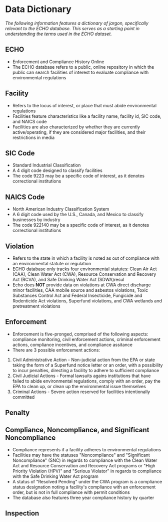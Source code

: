 # Data Dictionary
*The following information features a dictionary of jargon, specifically relevant to the ECHO database. This serves as a starting point in understanding the terms used in the ECHO dataset.*

## ECHO
* Enforcement and Compliance History Online
* The ECHO database refers to a public, online repository in which the public can search facilities of interest to evaluate compliance with environmental regulations

## Facility
* Refers to the locus of interest, or place that must abide environmental regulations
* Facilities feature characteristics like a facility name, facility id, SIC code, and NAICS code
* Facilities are also characterized by whether they are currently active/operating, if they are considered major facilities, and their restrictions in media

## SIC Code
* Standard Industrial Classification
* A 4 digit code designed to classify facilities 
* The code 9223 may be a specific code of interest, as it denotes correctional institutions

## NAICS Code
* North American Industry Classification System
* A 6 digit code used by the U.S., Canada, and Mexico to classify businesses by industry
* The code 922140 may be a specific code of interest, as it denotes correctional institutions

## Violation
* Refers to the state in which a facility is noted as out of compliance with an environmental statute or regulation
* ECHO database only tracks four environmental statutes: Clean Air Act (CAA), Clean Water Act (CWA), Resource Conservation and Recovery Act (RCVA), and Safe Drinking Water Act (SDWA)resul
* Echo does **NOT** provide data on violations at CWA direct discharge minor facilities, CAA mobile source and asbestos violations, Toxic Substances Control Act and Federal Insecticide, Fungicide and Rodenticide Act violations, Superfund violations, and CWA wetlands and pretreatment violations

## Enforcement
* Enforcement is five-pronged, comprised of the following aspects: compliance monitoring, civil enforcement actions, criminal enforcement actions, compliance incentives, and compliance assitance
* There are 3 possible enforcement actions:
1. Civil Administrative Action - Non-judicial action from the EPA or state taking the form of a Superfund notice letter or an order, with a possibility to incur penalties, directing a facility to adhere to sufficient compliance
2. Civil Judicial Actions - Formal lawsuits agains institutions that have failed to abide environmental regulations, comply with an order, pay the EPA to clean up, or clean up the environmental issue themselves
3. Criminal Actions - Severe action reserved for facilities intentionally committed

## Penalty

## Compliance, Noncompliance, and Significant Noncompliance
* Compliance represents if a facility adheres to environmental regulations
* Facilities may have the statuses "Noncompliance" and "Significant Noncompliance" (SNC) in regards to compliance with the Clean Water Act and Resource Conservation and Recovery Act programs or "High Priority Violation (HPV)" and "Serious Violator" in regards to compliance with the Safe Drinking Water Act program 
* A status of "Resolved Pending" under the CWA program is a compliance status designation noting a facility's compliance with an enforcement order, but is not in full compliance with permit conditions
* The database also features three year compliance history by quarter

## Inspection


